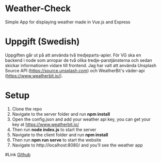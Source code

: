# Weather-Check
Simple App for displaying weather made in Vue.js and Express

# Uppgift (Swedish)
Uppgiften går ut på att använda två tredjeparts-apier. För VG ska en backend i node som anropar de två olika tredje-parstjänsterna och sedan skickar informationen vidare till frontend. Jag har valt att använda Unsplash Source API (https://source.unsplash.com) och WeatherBit's väder-api (https://www.weatherbit.io/).

# Setup
1. Clone the repo
2. Navigate to the server folder and run **npm install**
3. Open the config.json and add your weather api key, you can get your key at https://www.weatherbit.io/
4. Then run **node index.js** to start the server
5. Navigate to the client folder and run **npm install**
6. Then run **npm run serve** to start the website
7. Navigate to http://localhost:8080/ and you'll see the weather app

#Link
[Github](https://github.com/alcr33k/Weather-Check/)
